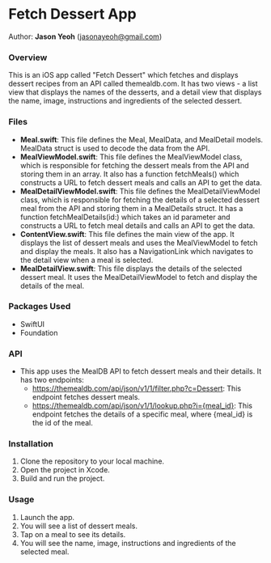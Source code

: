 # Fetch Dessert App

Author: **Jason Yeoh** (jasonayeoh@gmail.com)

### Overview
This is an iOS app called "Fetch Dessert" which fetches and displays dessert recipes from an API called themealdb.com. It has two views - a list view that displays the names of the desserts, and a detail view that displays the name, image, instructions and ingredients of the selected dessert.

### Files
- **Meal.swift**: This file defines the Meal, MealData, and MealDetail models. MealData struct is used to decode the data from the API.
- **MealViewModel.swift**: This file defines the MealViewModel class, which is responsible for fetching the dessert meals from the API and storing them in an array. It also has a function fetchMeals() which constructs a URL to fetch dessert meals and calls an API to get the data.
- **MealDetailViewModel.swift**: This file defines the MealDetailViewModel class, which is responsible for fetching the details of a selected dessert meal from the API and storing them in a MealDetails struct. It has a function fetchMealDetails(id:) which takes an id parameter and constructs a URL to fetch meal details and calls an API to get the data.
- **ContentView.swift**: This file defines the main view of the app. It displays the list of dessert meals and uses the MealViewModel to fetch and display the meals. It also has a NavigationLink which navigates to the detail view when a meal is selected.
- **MealDetailView.swift**: This file displays the details of the selected dessert meal. It uses the MealDetailViewModel to fetch and display the details of the meal.

### Packages Used
- SwiftUI
- Foundation

### API
- This app uses the MealDB API to fetch dessert meals and their details. It has two endpoints:
  - https://themealdb.com/api/json/v1/1/filter.php?c=Dessert: This endpoint fetches dessert meals.
  - https://themealdb.com/api/json/v1/1/lookup.php?i={meal_id}: This endpoint fetches the details of a specific meal, where {meal_id} is the id of the meal.

### Installation
1. Clone the repository to your local machine.
2. Open the project in Xcode.
3. Build and run the project.

### Usage
1. Launch the app.
2. You will see a list of dessert meals.
3. Tap on a meal to see its details.
4. You will see the name, image, instructions and ingredients of the selected meal.
